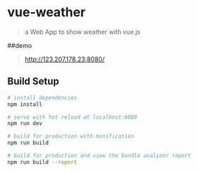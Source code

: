 # vue-weather

> a Web App to show weather with vue.js 

##demo

> http://123.207.178.23:8080/

## Build Setup

``` bash
# install dependencies
npm install

# serve with hot reload at localhost:8080
npm run dev

# build for production with minification
npm run build

# build for production and view the bundle analyzer report
npm run build --report
```


